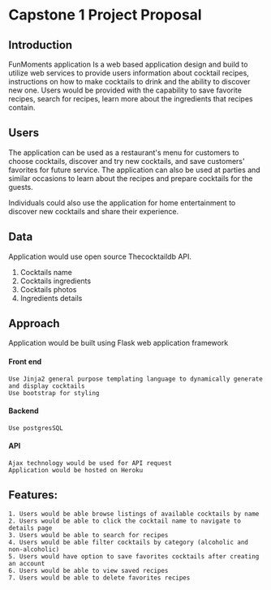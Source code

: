 # Capstone 1 Project Proposal 
## Introduction
  FunMoments application Is a web based application design and build to utilize web services to provide users information about cocktail recipes, instructions on       how to make cocktails to drink and the ability to discover new one. Users would be provided with the capability to save favorite recipes, search for recipes, learn more about the ingredients that recipes contain. 

## Users
  The application can be used as a restaurant's menu for customers to choose cocktails, discover and try new cocktails, and save customers' favorites for future service. 
  The application can also be used at parties and similar occasions to learn about the recipes and prepare cocktails for the guests. 

  Individuals could also use the application for home entertainment to discover new cocktails and share their experience. 

## Data
  Application would use open source  Thecocktaildb API. 
  1. Cocktails name 
  2. Cocktails ingredients 
  3. Cocktails photos 
  4. Ingredients details 

## Approach 
   Application would be built using Flask web application framework 
   #### Front end 
    Use Jinja2 general purpose templating language to dynamically generate and display cocktails 
    Use bootstrap for styling 
   #### Backend 
    Use postgresSQL 
   #### API
    Ajax technology would be used for API request 
    Application would be hosted on Heroku

## Features:
    1. Users would be able browse listings of available cocktails by name 
    2. Users would be able to click the cocktail name to navigate to details page 
    3. Users would be able to search for recipes 
    4. Users would be able filter cocktails by category (alcoholic and non-alcoholic)
    5. Users would have option to save favorites cocktails after creating an account
    6. Users would be able to view saved recipes 
    7. Users would be able to delete favorites recipes 
